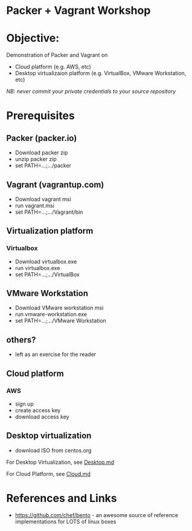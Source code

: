 Packer + Vagrant Workshop
=========================

# Objective:

Demonstration of Packer and Vagrant on
* Cloud platform (e.g. AWS, etc)
* Desktop virtualizaion platform (e.g. VirtualBox, VMware Workstation, etc)

*NB: never commit your private credentials to your source repository* 

# Prerequisites
## Packer (packer.io)
* Download packer zip
* unzip packer zip
* set PATH=...;.../packer

## Vagrant (vagrantup.com)
* Download vagrant msi
* run vagrant.msi
* set PATH=...;.../Vagrant/bin

## Virtualization platform
### Virtualbox
* Download virtualbox.exe
* run virtualbox.exe
* set PATH=...;.../VirtualBox

## VMware Workstation
* Download VMware workstation msi
* run vmware-workstation.exe
* set PATH=...;.../VMware Workstation

## others?
* left as an exercise for the reader

## Cloud platform
### AWS
* sign up
* create access key
* download access key

## Desktop virtualization
* download ISO from centos.org

For Desktop Virtualization, see [Desktop.md](Desktop.md)

For Cloud Platform, see [Cloud.md](Cloud.md)

# References and Links
* https://github.com/chef/bento - an awesome source of reference implementations for LOTS of linux boxes
